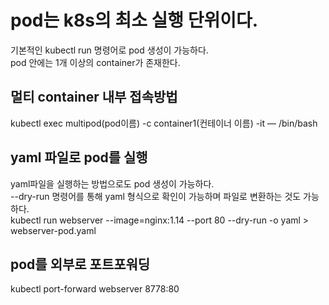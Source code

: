 # pod는 k8s의 최소 실행 단위이다.
기본적인 kubectl run 명령어로 pod 생성이 가능하다. <br>
pod 안에는 1개 이상의 container가 존재한다. <br>
## 멀티 container 내부 접속방법
kubectl exec multipod(pod이름) -c container1(컨테이너 이름) -it — /bin/bash
## yaml 파일로 pod를 실행
yaml파일을 실행하는 방법으로도 pod 생성이 가능하다. <br>
--dry-run 명령어를 통해 yaml 형식으로 확인이 가능하며 파일로 변환하는 것도 가능하다. <br>
kubectl run webserver --image=nginx:1.14 --port 80 --dry-run -o yaml > webserver-pod.yaml
## pod를 외부로 포트포워딩
kubectl port-forward webserver 8778:80
